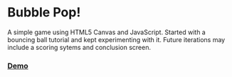 # Bubble Pop!

A simple game using HTML5 Canvas and JavaScript. Started with a bouncing ball tutorial and kept experimenting with it. Future iterations may include a scoring sytems and conclusion screen. 

### [Demo](http://ryanwells.com/bubble-pop)